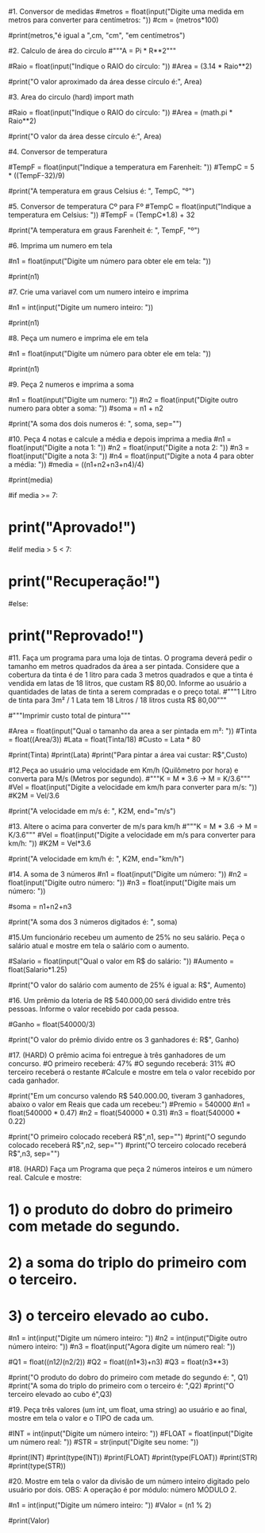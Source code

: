 #1. Conversor de medidas
#metros = float(input("Digite uma medida em metros para converter para centímetros: "))
#cm = (metros*100)

#print(metros,"é igual a ",cm, "cm", "em centímetros")

#2. Calculo de área do circulo
#"""A = Pi * R**2"""

#Raio = float(input("Indique o RAIO do círculo: "))
#Area = (3.14 * Raio**2)

#print("O valor aproximado da área desse círculo é:", Area)

#3. Area do circulo (hard)
import math

#Raio = float(input("Indique o RAIO do círculo: "))
#Area = (math.pi * Raio**2)

#print("O valor da área desse círculo é:", Area)


#4. Conversor de temperatura

#TempF = float(input("Indique a temperatura em Farenheit: "))
#TempC = 5 * ((TempF-32)/9)

#print("A temperatura em graus Celsius é: ", TempC, "º")

#5. Conversor de temperatura Cº para Fº
#TempC = float(input("Indique a temperatura em Celsius: "))
#TempF = (TempC*1.8) + 32


#print("A temperatura em graus Farenheit é: ", TempF, "º")

#6. Imprima um numero em tela

#n1 = float(input("Digite um número para obter ele em tela: "))

#print(n1)

#7. Crie uma variavel com um numero inteiro e imprima

#n1 = int(input("Digite um numero inteiro: "))

#print(n1)

#8. Peça um numero e imprima ele em tela

#n1 = float(input("Digite um número para obter ele em tela: "))

#print(n1)

#9. Peça 2 numeros e imprima a soma

#n1 = float(input("Digite um numero: "))
#n2 = float(input("Digite outro numero para obter a soma: "))
#soma = n1 + n2

#print("A soma dos dois numeros é: ", soma, sep="")

#10. Peça 4 notas e calcule a média e depois imprima a media
#n1 = float(input("Digite a nota 1: "))
#n2 = float(input("Digite a nota 2: "))
#n3 = float(input("Digite a nota 3: "))
#n4 = float(input("Digite a nota 4 para obter a média: "))
#media = ((n1+n2+n3+n4)/4)

#print(media)

#if media >= 7:
  #  print("Aprovado!")
#elif media > 5 < 7:
  #  print("Recuperação!")
#else:
 #   print("Reprovado!")

#11. Faça um programa para uma loja de tintas. O programa deverá pedir o tamanho em metros quadrados da área a ser pintada. Considere que a cobertura da tinta é de 1 litro para cada 3 metros quadrados e que a tinta é vendida em latas de 18 litros, que custam R$ 80,00. Informe ao usuário a quantidades de latas de tinta a serem compradas e o preço total.
#"""1 Litro de tinta para 3m² / 1 Lata tem 18 Litros / 18 litros custa R$ 80,00"""

#"""Imprimir custo total de pintura"""

#Area = float(input("Qual o tamanho da area a ser pintada em m²: "))
#Tinta = float((Area/3))
#Lata = float(Tinta/18)
#Custo = Lata * 80

#print(Tinta)
#print(Lata)
#print("Para pintar a área vai custar: R$",Custo)

#12.Peça ao usuário uma velocidade em Km/h (Quilômetro por hora) e converta para M/s (Metros por segundo).
#"""K = M * 3.6 -> M = K/3.6"""
#Vel = float(input("Digite a velocidade em km/h para converter para m/s: "))
#K2M = Vel/3.6

#print("A velocidade em m/s é: ", K2M, end="m/s")

#13. Altere o acima para converter de m/s para km/h
#"""K = M * 3.6 -> M = K/3.6"""
#Vel = float(input("Digite a velocidade em m/s para converter para km/h: "))
#K2M = Vel*3.6

#print("A velocidade em km/h é: ", K2M, end="km/h")

#14. A soma de 3 números
#n1 = float(input("Digite um número: "))
#n2 = float(input("Digite outro número: "))
#n3 = float(input("Digite mais um número: "))

#soma = n1+n2+n3

#print("A soma dos 3 números digitados é: ", soma)

#15.Um funcionário recebeu um aumento de 25% no seu salário. Peça o salário atual e mostre em tela o salário com o aumento.

#Salario = float(input("Qual o valor em R$ do salário: "))
#Aumento = float(Salario*1.25)

#print("O valor do salário com aumento de 25% é igual a: R$", Aumento)

#16. Um prêmio da loteria de R$ 540.000,00 será dividido entre três pessoas. Informe o valor recebido por cada pessoa.

#Ganho = float(540000/3)

#print("O valor do prêmio divido entre os 3 ganhadores é: R$", Ganho)

#17. (HARD) O prêmio acima foi entregue à três ganhadores de um concurso.
#O primeiro receberá: 47%
#O segundo receberá: 31%
#O terceiro receberá o restante
#Calcule e mostre em tela o valor recebido por cada ganhador.

#print("Em um concurso valendo R$ 540.000.00, tiveram 3 ganhadores, abaixo o valor em Reais que cada um recebeu:")
#Premio = 540000
#n1 = float(540000 * 0.47)
#n2 = float(540000 * 0.31)
#n3 = float(540000 * 0.22)

#print("O primeiro colocado receberá R$",n1, sep="")
#print("O segundo colocado receberá R$",n2, sep="")
#print("O terceiro colocado receberá R$",n3, sep="")

#18. (HARD) Faça um Programa que peça 2 números inteiros e um número real. Calcule e mostre:

# 1) o produto do dobro do primeiro com metade do segundo.
#   2) a soma do triplo do primeiro com o terceiro.
#  3) o terceiro elevado ao cubo.

#n1 = int(input("Digite um número inteiro: "))
#n2 = int(input("Digite outro número inteiro: "))
#n3 = float(input("Agora digite um número real: "))

#Q1 = float((n1*2)*(n2/2))
#Q2 = float((n1*3)+n3)
#Q3 = float(n3**3)

#print("O produto do dobro do primeiro com metade do segundo é: ", Q1)
#print("A soma do triplo do primeiro com o terceiro é: ",Q2)
#print("O terceiro elevado ao cubo é",Q3)

#19. Peça três valores (um int, um float, uma string) ao usuário e ao final, mostre em tela o valor e o TIPO de cada um.

#INT = int(input("Digite um número inteiro: "))
#FLOAT = float(input("Digite um número real: "))
#STR = str(input("Digite seu nome: "))

#print(INT)
#print(type(INT))
#print(FLOAT)
#print(type(FLOAT))
#print(STR)
#print(type(STR))

#20. Mostre em tela o valor da divisão de um número inteiro digitado pelo usuário por dois. OBS: A operação é por módulo: número MÓDULO 2.

#n1 = int(input("Digite um número inteiro: "))
#Valor = (n1 % 2)

#print(Valor)
